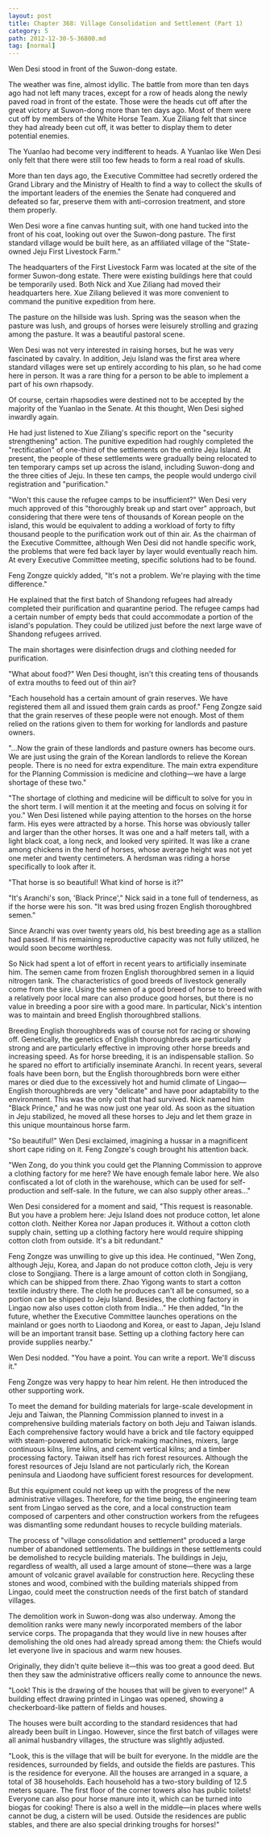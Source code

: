 ```yaml
---
layout: post
title: Chapter 368: Village Consolidation and Settlement (Part 1)
category: 5
path: 2012-12-30-5-36800.md
tag: [normal]
---
```


Wen Desi stood in front of the Suwon-dong estate.

The weather was fine, almost idyllic. The battle from more than ten days ago had not left many traces, except for a row of heads along the newly paved road in front of the estate. Those were the heads cut off after the great victory at Suwon-dong more than ten days ago. Most of them were cut off by members of the White Horse Team. Xue Ziliang felt that since they had already been cut off, it was better to display them to deter potential enemies.

The Yuanlao had become very indifferent to heads. A Yuanlao like Wen Desi only felt that there were still too few heads to form a real road of skulls.

More than ten days ago, the Executive Committee had secretly ordered the Grand Library and the Ministry of Health to find a way to collect the skulls of the important leaders of the enemies the Senate had conquered and defeated so far, preserve them with anti-corrosion treatment, and store them properly.

Wen Desi wore a fine canvas hunting suit, with one hand tucked into the front of his coat, looking out over the Suwon-dong pasture. The first standard village would be built here, as an affiliated village of the "State-owned Jeju First Livestock Farm."

The headquarters of the First Livestock Farm was located at the site of the former Suwon-dong estate. There were existing buildings here that could be temporarily used. Both Nick and Xue Ziliang had moved their headquarters here. Xue Ziliang believed it was more convenient to command the punitive expedition from here.

The pasture on the hillside was lush. Spring was the season when the pasture was lush, and groups of horses were leisurely strolling and grazing among the pasture. It was a beautiful pastoral scene.

Wen Desi was not very interested in raising horses, but he was very fascinated by cavalry. In addition, Jeju Island was the first area where standard villages were set up entirely according to his plan, so he had come here in person. It was a rare thing for a person to be able to implement a part of his own rhapsody.

Of course, certain rhapsodies were destined not to be accepted by the majority of the Yuanlao in the Senate. At this thought, Wen Desi sighed inwardly again.

He had just listened to Xue Ziliang's specific report on the "security strengthening" action. The punitive expedition had roughly completed the "rectification" of one-third of the settlements on the entire Jeju Island. At present, the people of these settlements were gradually being relocated to ten temporary camps set up across the island, including Suwon-dong and the three cities of Jeju. In these ten camps, the people would undergo civil registration and "purification."

"Won't this cause the refugee camps to be insufficient?" Wen Desi very much approved of this "thoroughly break up and start over" approach, but considering that there were tens of thousands of Korean people on the island, this would be equivalent to adding a workload of forty to fifty thousand people to the purification work out of thin air. As the chairman of the Executive Committee, although Wen Desi did not handle specific work, the problems that were fed back layer by layer would eventually reach him. At every Executive Committee meeting, specific solutions had to be found.

Feng Zongze quickly added, "It's not a problem. We're playing with the time difference."

He explained that the first batch of Shandong refugees had already completed their purification and quarantine period. The refugee camps had a certain number of empty beds that could accommodate a portion of the island's population. They could be utilized just before the next large wave of Shandong refugees arrived.

The main shortages were disinfection drugs and clothing needed for purification.

"What about food?" Wen Desi thought, isn't this creating tens of thousands of extra mouths to feed out of thin air?

"Each household has a certain amount of grain reserves. We have registered them all and issued them grain cards as proof." Feng Zongze said that the grain reserves of these people were not enough. Most of them relied on the rations given to them for working for landlords and pasture owners.

"...Now the grain of these landlords and pasture owners has become ours. We are just using the grain of the Korean landlords to relieve the Korean people. There is no need for extra expenditure. The main extra expenditure for the Planning Commission is medicine and clothing—we have a large shortage of these two."

"The shortage of clothing and medicine will be difficult to solve for you in the short term. I will mention it at the meeting and focus on solving it for you." Wen Desi listened while paying attention to the horses on the horse farm. His eyes were attracted by a horse. This horse was obviously taller and larger than the other horses. It was one and a half meters tall, with a light black coat, a long neck, and looked very spirited. It was like a crane among chickens in the herd of horses, whose average height was not yet one meter and twenty centimeters. A herdsman was riding a horse specifically to look after it.

"That horse is so beautiful! What kind of horse is it?"

"It's Aranchi's son, 'Black Prince'," Nick said in a tone full of tenderness, as if the horse were his son. "It was bred using frozen English thoroughbred semen."

Since Aranchi was over twenty years old, his best breeding age as a stallion had passed. If his remaining reproductive capacity was not fully utilized, he would soon become worthless.

So Nick had spent a lot of effort in recent years to artificially inseminate him. The semen came from frozen English thoroughbred semen in a liquid nitrogen tank. The characteristics of good breeds of livestock generally come from the sire. Using the semen of a good breed of horse to breed with a relatively poor local mare can also produce good horses, but there is no value in breeding a poor sire with a good mare. In particular, Nick's intention was to maintain and breed English thoroughbred stallions.

Breeding English thoroughbreds was of course not for racing or showing off. Genetically, the genetics of English thoroughbreds are particularly strong and are particularly effective in improving other horse breeds and increasing speed. As for horse breeding, it is an indispensable stallion. So he spared no effort to artificially inseminate Aranchi. In recent years, several foals have been born, but the English thoroughbreds born were either mares or died due to the excessively hot and humid climate of Lingao—English thoroughbreds are very "delicate" and have poor adaptability to the environment. This was the only colt that had survived. Nick named him "Black Prince," and he was now just one year old. As soon as the situation in Jeju stabilized, he moved all these horses to Jeju and let them graze in this unique mountainous horse farm.

"So beautiful!" Wen Desi exclaimed, imagining a hussar in a magnificent short cape riding on it. Feng Zongze's cough brought his attention back.

"Wen Zong, do you think you could get the Planning Commission to approve a clothing factory for me here? We have enough female labor here. We also confiscated a lot of cloth in the warehouse, which can be used for self-production and self-sale. In the future, we can also supply other areas..."

Wen Desi considered for a moment and said, "This request is reasonable. But you have a problem here: Jeju Island does not produce cotton, let alone cotton cloth. Neither Korea nor Japan produces it. Without a cotton cloth supply chain, setting up a clothing factory here would require shipping cotton cloth from outside. It's a bit redundant."

Feng Zongze was unwilling to give up this idea. He continued, "Wen Zong, although Jeju, Korea, and Japan do not produce cotton cloth, Jeju is very close to Songjiang. There is a large amount of cotton cloth in Songjiang, which can be shipped from there. Zhao Yigong wants to start a cotton textile industry there. The cloth he produces can't all be consumed, so a portion can be shipped to Jeju Island. Besides, the clothing factory in Lingao now also uses cotton cloth from India..." He then added, "In the future, whether the Executive Committee launches operations on the mainland or goes north to Liaodong and Korea, or east to Japan, Jeju Island will be an important transit base. Setting up a clothing factory here can provide supplies nearby."

Wen Desi nodded. "You have a point. You can write a report. We'll discuss it."

Feng Zongze was very happy to hear him relent. He then introduced the other supporting work.

To meet the demand for building materials for large-scale development in Jeju and Taiwan, the Planning Commission planned to invest in a comprehensive building materials factory on both Jeju and Taiwan islands. Each comprehensive factory would have a brick and tile factory equipped with steam-powered automatic brick-making machines, mixers, large continuous kilns, lime kilns, and cement vertical kilns; and a timber processing factory. Taiwan itself has rich forest resources. Although the forest resources of Jeju Island are not particularly rich, the Korean peninsula and Liaodong have sufficient forest resources for development.

But this equipment could not keep up with the progress of the new administrative villages. Therefore, for the time being, the engineering team sent from Lingao served as the core, and a local construction team composed of carpenters and other construction workers from the refugees was dismantling some redundant houses to recycle building materials.

The process of "village consolidation and settlement" produced a large number of abandoned settlements. The buildings in these settlements could be demolished to recycle building materials. The buildings in Jeju, regardless of wealth, all used a large amount of stone—there was a large amount of volcanic gravel available for construction here. Recycling these stones and wood, combined with the building materials shipped from Lingao, could meet the construction needs of the first batch of standard villages.

The demolition work in Suwon-dong was also underway. Among the demolition ranks were many newly incorporated members of the labor service corps. The propaganda that they would live in new houses after demolishing the old ones had already spread among them: the Chiefs would let everyone live in spacious and warm new houses.

Originally, they didn't quite believe it—this was too great a good deed. But then they saw the administrative officers really come to announce the news.

"Look! This is the drawing of the houses that will be given to everyone!" A building effect drawing printed in Lingao was opened, showing a checkerboard-like pattern of fields and houses.

The houses were built according to the standard residences that had already been built in Lingao. However, since the first batch of villages were all animal husbandry villages, the structure was slightly adjusted.

"Look, this is the village that will be built for everyone. In the middle are the residences, surrounded by fields, and outside the fields are pastures. This is the residence for everyone. All the houses are arranged in a square, a total of 38 households. Each household has a two-story building of 12.5 meters square. The first floor of the corner towers also has public toilets! Everyone can also pour horse manure into it, which can be turned into biogas for cooking! There is also a well in the middle—in places where wells cannot be dug, a cistern will be used. Outside the residences are public stables, and there are also special drinking troughs for horses!"